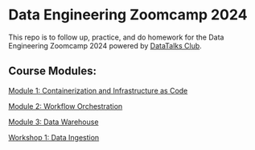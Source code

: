 # Data Engineering Zoomcamp 2024

This repo is to follow up, practice, and do homework for the Data Engineering Zoomcamp 2024 powered by [DataTalks Club](https://datatalks.club/). 

## Course Modules:

[Module 1: Containerization and Infrastructure as Code](https://github.com/DataTalksClub/data-engineering-zoomcamp/tree/main?tab=readme-ov-file#module-1-containerization-and-infrastructure-as-cod)


[Module 2: Workflow Orchestration](https://github.com/DataTalksClub/data-engineering-zoomcamp/tree/main/02-workflow-orchestration)


[Module 3: Data Warehouse](https://github.com/DataTalksClub/data-engineering-zoomcamp/tree/main/03-data-warehouse)


[Workshop 1: Data Ingestion](https://github.com/DataTalksClub/data-engineering-zoomcamp/blob/main/cohorts/2024/workshops/dlt.md)
